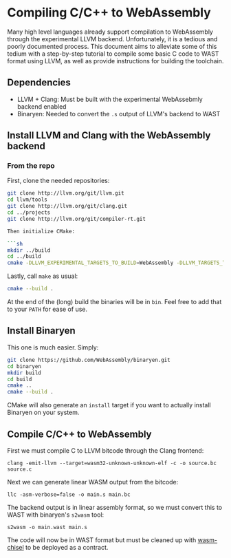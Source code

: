 # Compiling C/C++ to WebAssembly

Many high level languages already support compilation to WebAssembly
through the experimental LLVM backend. Unfortunately, it is a tedious
and poorly documented process. This document aims to alleviate some
of this tedium with a step-by-step tutorial to compile some basic C
code to WAST format using LLVM, as well as provide instructions for building
the toolchain.

## Dependencies

- LLVM + Clang: Must be built with the experimental WebAssebmly backend enabled
- Binaryen: Needed to convert the `.s` output of LLVM's backend to WAST

## Install LLVM and Clang with the WebAssembly backend

### From the repo

First, clone the needed repositories:

```sh
git clone http://llvm.org/git/llvm.git
cd llvm/tools
git clone http://llvm.org/git/clang.git
cd ../projects
git clone http://llvm.org/git/compiler-rt.git

Then initialize CMake:

```sh
mkdir ../build
cd ../build
cmake -DLLVM_EXPERIMENTAL_TARGETS_TO_BUILD=WebAssembly -DLLVM_TARGETS_TO_BUILD= ..
```

Lastly, call `make` as usual:

```sh
cmake --build .
```

At the end of the (long) build the binaries will be in `bin`. Feel free to add that to your `PATH` for ease of use.

## Install Binaryen

This one is much easier. Simply:

```sh
git clone https://github.com/WebAssembly/binaryen.git
cd binaryen
mkdir build
cd build
cmake ..
cmake --build .
```

CMake will also generate an `install` target if you want to actually install Binaryen on your system.

## Compile C/C++ to WebAssembly

First we must compile C to LLVM bitcode through the Clang frontend:

`clang -emit-llvm --target=wasm32-unknown-unknown-elf -c -o source.bc source.c`

Next we can generate linear WASM output from the bitcode:

`llc -asm-verbose=false -o main.s main.bc`

The backend output is in linear assembly format, so we must convert this to WAST with binaryen's `s2wasm` tool:

`s2wasm -o main.wast main.s`

The code will now be in WAST format but must be cleaned up with [wasm-chisel](https://github.com/wasmx/wasm-chisel) to be deployed as a contract.
